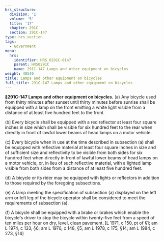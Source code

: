 ```yaml
---
hrs_structure:
  division: '1'
  volume: '5'
  title: '17'
  chapter: 291C
  section: 291C-147
type: hrs_section
tags:
  - Government
menu:
  hrs:
    identifier: HRS_0291C-0147
    parent: HRS0291C
    name: 291C-147 Lamps and other equipment on bicycles
weight: 48540
title: Lamps and other equipment on bicycles
full_title: 291C-147 Lamps and other equipment on bicycles
---
```

**§291C-147 Lamps and other equipment on bicycles.** (a) Any bicycle used from thirty minutes after sunset until thirty minutes before sunrise shall be equipped with a lamp on the front emitting a white light visible from a distance of at least five hundred feet to the front.

(b) Every bicycle shall be equipped with a red reflector at least four square inches in size which shall be visible for six hundred feet to the rear when directly in front of lawful lower beams of head lamps on a motor vehicle.

(c) Every bicycle when in use at the time described in subsection (a) shall be equipped with reflective material at least four square inches in size and of sufficient size and reflectivity to be visible from both sides for six hundred feet when directly in front of lawful lower beams of head lamps on a motor vehicle, or, in lieu of such reflective material, with a lighted lamp visible from both sides from a distance of at least five hundred feet.

(d) A bicycle or its rider may be equipped with lights or reflectors in addition to those required by the foregoing subsections.

(e) A lamp meeting the specification of subsection (a) displayed on the left arm or left leg of the bicycle operator shall be considered to meet the requirements of subsection (a).

(f) A bicycle shall be equipped with a brake or brakes which enable the bicycle's driver to stop the bicycle within twenty-five feet from a speed of ten miles per hour on dry, level, clean pavement. [L 1971, c 150, pt of §1; am L 1974, c 133, §6; am L 1976, c 148, §5; am L 1978, c 175, §14; am L 1984, c 273, §14]